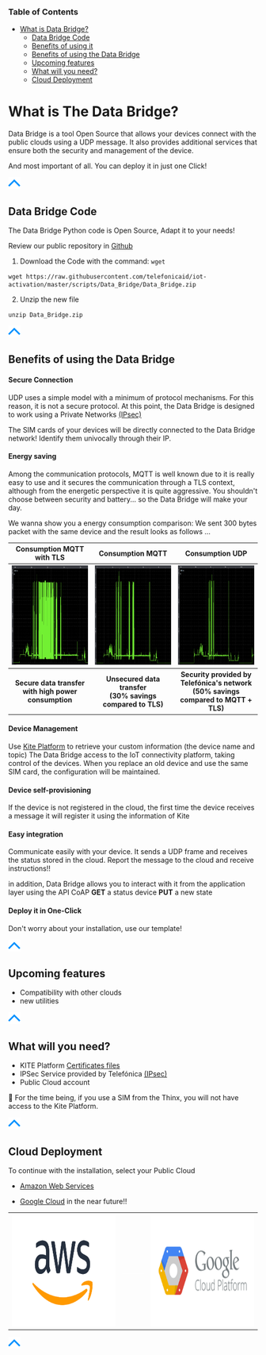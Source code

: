 ### Table of Contents

- [What is Data Bridge?](#what-is-the-data-bridge)
  * [Data Bridge Code](#data-bridge-code)
  * [Benefits of using it](#benefits-of-using-the-data-bridge)
  * [Benefits of using the Data Bridge](#benefits-of-using-the-data-bridge)
  * [Upcoming features](#upcoming-features)
  * [What will you need?](#what-will-you-need)
  * [Cloud Deployment](#cloud-deployment)

# What is The Data Bridge?

Data Bridge is a tool Open Source that allows your devices connect with the public clouds using a UDP message.
It also provides additional services that ensure both the security and management of the device.

And most important of all. You can deploy it in just one Click!

[![pic](pictures/utils/arrow_up.png)](#table-of-contents)

## Data Bridge Code

The Data Bridge Python code is Open Source, Adapt it to your needs!

Review our public repository in [Github](https://github.com/telefonicaid/iot-activation/tree/master/scripts/Data_Bridge)

1. Download the Code with the command: `wget`
```
wget https://raw.githubusercontent.com/telefonicaid/iot-activation/master/scripts/Data_Bridge/Data_Bridge.zip
```
2. Unzip the new file
```
unzip Data_Bridge.zip
```

[![pic](pictures/utils/arrow_up.png)](#table-of-contents)



## Benefits of using the Data Bridge

#### Secure Connection

UDP uses a simple model with a minimum of protocol mechanisms. For this reason, it is not a secure protocol.
At this point, the Data Bridge is designed to work using a Private Networks [(IPsec)](BP_IPsec.md)

The SIM cards of your devices will be directly connected to the Data Bridge network! Identify them univocally through their IP.

#### Energy saving

Among the communication protocols, MQTT is well known due to it is really easy to use and it secures the communication through a TLS context, 
although from the energetic perspective it is quite aggressive. You shouldn't choose between security and battery... 
so the Data Bridge will make your day.

We wanna show you a energy consumption comparison: We sent 300 bytes packet with the same device and the result looks as follows ...

<table>
  <tr>
	<th><div align="center">Consumption MQTT with TLS</div></th>
	<th><div align="center">Consumption MQTT</div></th>
	<th><div align="center">Consumption UDP</div></th>
  </tr>
  <tr>
	<th>
		<img src="pictures/miscellaneous/consumption_chart_NB_MQTTTLS.png" width="300" height="200">
	</th>
	<th>
		<img src="pictures/miscellaneous/consumption_chart_NB_MQTT.png" width="300" height="200">
	</th>
	<th>
		<img src="pictures/miscellaneous/consumption_chart_NB_UDP.png" width="300" height="200">
	</th>
  </tr>
	<tr>
	<th><div align="center">
			Secure data transfer <br>
			with high power consumption</div></th>
	<th><div align="center">
			Unsecured data transfer <br>
			(30% savings compared to TLS)</div></th>
	<th><div align="center">
			Security provided by Telefónica's network <br>
			(50% savings compared to MQTT + TLS)</div></th>
  </tr>
</table>

#### Device Management

Use [Kite Platform](Kite_Platform.md) to retrieve your custom information (the device name and topic)
The Data Bridge access to the IoT connectivity platform, taking control of the devices. 
When you replace an old device and use the same SIM card, the configuration will be maintained.

#### Device self-provisioning

If the device is not registered in the cloud, the first time the device receives a message 
it will register it using the information of Kite

#### Easy integration

Communicate easily with your device. It sends a UDP frame and receives the status stored in the cloud.
Report the message to the cloud and receive instructions!!

in addition, Data Bridge allows you to interact with it from the application layer using the API CoAP
**GET** a status device
**PUT** a new state

#### Deploy it in One-Click

Don't worry about your installation, use our template!

[![pic](pictures/utils/arrow_up.png)](#table-of-contents)


## Upcoming features

- Compatibility with other clouds
- new utilities

[![pic](pictures/utils/arrow_up.png)](#table-of-contents)


## What will you need?

- KITE Platform [Certificates files](Kite_Platform.md#what-is-kite-platform-api)
- IPSec Service provided by Telefónica [(IPsec)](BP_IPsec.md#what-is-ipsec)
- Public Cloud account

&#x1F4CD;
For the time being, if you use a SIM from the Thinx, you will not have access to the Kite Platform.

[![pic](pictures/utils/arrow_up.png)](#table-of-contents)


## Cloud Deployment

To continue with the installation, select your Public Cloud

- [Amazon Web Services](BP_DataBridge_AWS.md)

- [Google Cloud](BP_DataBridge_GoogleCloud.md)  in the near future!!

<table>
  <tr>
	<th>
		<a href="#/BP_DataBridge_AWS.md" align="center">
			<img src="pictures/AWS/AWS_logo.png"
			width="350" height="225">
		</a>
	</th>
	<th>
		<img src="pictures/portfolio/portfolio_white.png" width="75" height="1">
	</th>
	<th>
		<a href="#/BP_DataBridge_GoogleCloud.md" align="center">
			<img src="pictures/GCP/GCP_logo.png"
			width="350" height="225">
		</a>
	</th>
  </tr>
</table>

[![pic](pictures/utils/arrow_up.png)](#table-of-contents)
